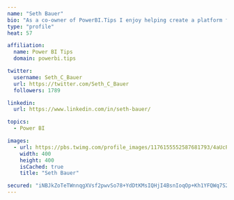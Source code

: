 ```yaml
---
name: "Seth Bauer"
bio: "As a co-owner of PowerBI.Tips I enjoy helping create a platform for new and advanced users alike to learn and expand their skills and get the most out of Power BI."
type: "profile"
heat: 57

affiliation:
  name: Power BI Tips
  domain: powerbi.tips

twitter:
  username: Seth_C_Bauer
  url: https://twitter.com/Seth_C_Bauer
  followers: 1789

linkedin:
  url: https://www.linkedin.com/in/seth-bauer/

topics:
  - Power BI

images:
  - url: https://pbs.twimg.com/profile_images/1176155552587681793/4aUcPKoe_400x400.jpg
    width: 400
    height: 400
    isCached: true
    title: "Seth Bauer"

secured: "iNBJkZoTeTWnnqgXVsf2pwvSo78+YdDtKMsIQHjI4BsnIoqOp+Kh1YFQWq7S2l3O44X5RcCb8UeljhpECuLmlbXuXg79aTGJHl0Wrk6tMllwwyJ0gkNXFev0fAYZXbmPct4uGEz2PfAorRUqqPK7xx4LcYcfF06n5ubqNAkhPoO2+0/PVADtxNSPKqUrnDLnP9vnck2AslLmaaSfF6/FnftAYkk7BeIQPCQlysaxivsKu41harKNxQyLZs6FwTnm6ujivlGw55rgv4HiHBMrXa87LWOCq1cy3XrxvyozkmKpStfzgatSMM2bogSIAN9WKqThgwCXaUSeFEV1BKKxqtYxGfcg1VM6rmmKuNo01z7BJGcpcsyyYSoDN8cZGJ6E/wUCXeBtHjogeSln0xFdUBF0aby9PNUf2yEanXxrcKI=;3zZ5dD5/8PmKBym8PvRzVg=="
---
```


